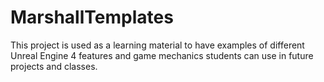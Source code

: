 # MarshallTemplates

This project is used as a learning material to have examples of different Unreal Engine 4 features and game mechanics students can use in future projects and classes.
